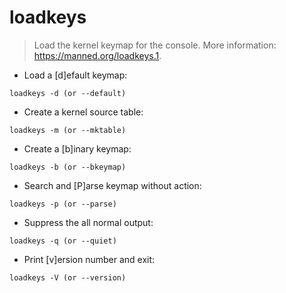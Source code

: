 # loadkeys

> Load the kernel keymap for the console.
> More information: <https://manned.org/loadkeys.1>.

- Load a [d]efault keymap:

`loadkeys -d (or --default)`

- Create a kernel source table:

`loadkeys -m (or --mktable)`

- Create a [b]inary keymap:

`loadkeys -b (or --bkeymap)`

- Search and [P]arse keymap without action:

`loadkeys -p (or --parse)`

- Suppress the all normal output:

`loadkeys -q (or --quiet)`

- Print [v]ersion number and exit:

`loadkeys -V (or --version)`
